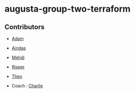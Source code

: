# augusta-group-two-terraform

## Contributors

- [Adam]()
- [Airidas](https://github.com/Adaz99)
- [Mehdi]()
- [Risper]()
- [Theo]()

- Coach : [Charlie](https://github.com/Charlie-robin)